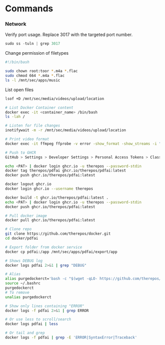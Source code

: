 # Commands

### Network

Verify port usage. Replace 3017 with the targeted port number.
```js
sudo ss -tuln | grep 3017
```

Change permission of filetypes
```bash
#!/bin/bash

sudo chown root:toor *.m4a *.flac
sudo chmod 664 *.m4a *.flac
ls -l /mnt/sec/apps/music
```

List open files
```bash
lsof +D /mnt/sec/media/videos/upload/location
```

```bash
# List Docker Container content
docker exec -it <container_name> /bin/bash
ls -lah /
```

```bash
# Listen for file changes
inotifywait -m -r /mnt/sec/media/videos/upload/location
```

```bash
# Print video format
docker exec -it ffmpeg ffprobe -v error -show_format -show_streams -i "/config/file.mp4" > /mnt/sec/media/videos/file_info.txt
```

```bash
# Push to GHCR
GitHub > Settings > Developer Settings > Personal Access Tokens > Classic Token

echo <PAT> | docker login ghcr.io -u therepos --password-stdin
docker tag therepos/pdfai ghcr.io/therepos/pdfai:latest
docker push ghcr.io/therepos/pdfai:latest

docker logout ghcr.io
docker login ghcr.io --username therepos

docker build -t ghcr.io/therepos/pdfai:latest .
echo <PAT> | docker login ghcr.io -u therepos --password-stdin
docker push ghcr.io/therepos/pdfai:latest
```

```bash
# Pull docker image
docker pull ghcr.io/therepos/pdfai:latest
```

```bash
# Clone repo
git clone https://github.com/therepos/docker.git
cd docker/pdfai
```

```bash
# Export folder from docker service
docker cp pdfai:/app /mnt/sec/apps/pdfai/export/app
```

```bash
# Shows DEBUG log
docker logs pdfai 2>&1 | grep "DEBUG"
```

```bash
# Alias
alias purgedockerct='bash -c "$(wget -qLO- https://github.com/therepos/proxmox/raw/main/tools/purge-dockerct.sh)"'
source ~/.bashrc
purgedockerct
# To remove
unalias purgedockerct
```

```bash
# Show only lines containing "ERROR"
docker logs -f pdfai 2>&1 | grep ERROR

# Or use less to scroll/search
docker logs pdfai | less

# Or tail and grep
docker logs -f pdfai | grep -E 'ERROR|SyntaxError|Traceback'

```

